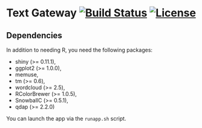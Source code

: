 # Text Gateway [![Build Status](https://travis-ci.org/XSEDEScienceGateways/textgateway.png)](https://travis-ci.org/XSEDEScienceGateways/textgateway) [![License](http://img.shields.io/badge/license-AGPL--3-orange.svg?style=flat)](https://www.gnu.org/licenses/agpl-3.0.html)





## Dependencies

In addition to needing R, you need the following packages: 

* shiny (>= 0.11.1),
* ggplot2 (>= 1.0.0),
* memuse,
* tm (>= 0.6),
* wordcloud (>= 2.5),
* RColorBrewer (>= 1.0.5),
* SnowballC (>= 0.5.1),
* qdap (>= 2.2.0)

You can launch the app via the `runapp.sh` script.
